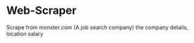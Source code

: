 # Web-Scraper
Scrape from  monster.com  (A job search company) the company details, location salary
